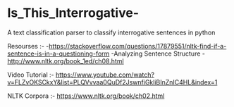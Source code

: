 # Is_This_Interrogative-
A text classification parser to classify interrogative sentences in python

Resourses :- 
-https://stackoverflow.com/questions/17879551/nltk-find-if-a-sentence-is-in-a-questioning-form
-Analyzing Sentence Structure - http://www.nltk.org/book_1ed/ch08.html

Video Tutorial :- https://www.youtube.com/watch?v=FLZvOKSCkxY&list=PLQVvvaa0QuDf2JswnfiGkliBInZnIC4HL&index=1

NLTK Corpora :- https://www.nltk.org/book/ch02.html

